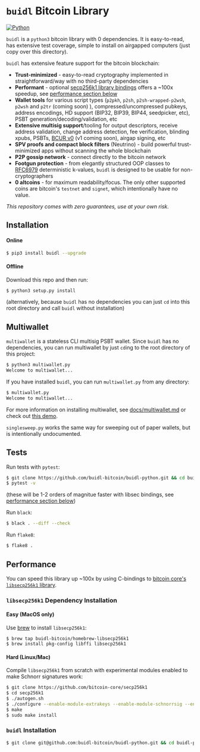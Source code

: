 # `buidl` Bitcoin Library

[![Python](https://github.com/buidl-bitcoin/buidl-python/actions/workflows/python.yml/badge.svg)](https://github.com/buidl-bitcoin/buidl-python/actions/workflows/python.yml)

`buidl` is a `python3` bitcoin library with 0 dependencies.
It is easy-to-read, has extensive test coverage, simple to install on airgapped computers (just copy over this directory).

`buidl` has extensive feature support for the bitcoin blockchain:
* **Trust-minimized** - easy-to-read cryptography implemented in straightforward/way with no third-party dependencies
* **Performant** - optional [secp256k1 library bindings](https://github.com/bitcoin-core/secp256k1) offers a ~100x speedup, see [performance section below](#performance)
* **Wallet tools** for various script types (`p2pkh`, `p2sh`, `p2sh-wrapped-p2wsh`, `p2wsh` and `p2tr` (coming soon) ), compressed/uncompressed pubkeys, address encodings, HD support (BIP32, BIP39, BIP44, seedpicker, etc), PSBT generation/decoding/validation, etc
* **Extensive multisig support**/tooling for output descriptors, receive address validation, change address detection, fee verification, blinding xpubs, PSBTs, [BCUR v0](https://github.com/BlockchainCommons/Research/blob/master/papers/bcr-2020-005-ur.md) (v1 coming soon), airgap signing, etc
* **SPV proofs and compact block filters** (Neutrino) - build powerful trust-minimized apps without scanning the whole blockchain
* **P2P gossip network** - connect directly to the bitcoin network
* **Footgun protection** - from elegantly structured OOP classes to [RFC6979](https://datatracker.ietf.org/doc/html/rfc6979) deterministic k-values, `buidl` is designed to be usable for non-cryptographers
* **0 altcoins** - for maximum readability/focus. The only other supported coins are bitcoin's `testnet` and `signet`, which intentionally have no value.

*This repository comes with zero guarantees, use at your own risk.*

## Installation

#### Online
```bash
$ pip3 install buidl --upgrade
```

#### Offline
Download this repo and then run:
```bash
$ python3 setup.py install
```
(alternatively, because `buidl` has no dependencies you can just `cd` into this root directory and call `buidl` without installation)

## Multiwallet
`multiwallet` is a stateless CLI multisig PSBT wallet.
Since `buidl` has no dependencies, you can run multiwallet by just `cd`ing to the root directory of this project:

```bash
$ python3 multiwallet.py
Welcome to multiwallet...
```

If you have installed `buidl`, you can run `multiwallet.py` from any directory:
```bash
$ multiwallet.py
Welcome to multiwallet...
```

For more information on installing multiwallet, see [docs/multiwallet.md](https://github.com/buidl-bitcoin/buidl-python/blob/main/docs/multiwallet.md) or check out [this demo](https://twitter.com/mflaxman/status/1321503036724989952).

`singlesweep.py` works the same way for sweeping out of paper wallets, but is intentionally undocumented.

## Tests

Run tests with `pytest`:
```bash
$ git clone https://github.com/buidl-bitcoin/buidl-python.git && cd buidl-python
$ pytest -v
```
(these will be 1-2 orders of magnitue faster with libsec bindings, see [performance section below](#performance))

Run `black`:
```bash
$ black . --diff --check
```

Run `flake8`:
```bash
$ flake8 .
```

## Performance

You can speed this library up ~100x by using C-bindings to [bitcoin core's `libsecp256k1` library](https://github.com/bitcoin-core/secp256k1).

### `libsecp256k1` Dependency Installation


#### Easy (MacOS only)
Use [brew](https://brew.sh/) to install `libsecp256k1`:
```
$ brew tap buidl-bitcoin/homebrew-libsecp256k1
$ brew install pkg-config libffi libsecp256k1
```

#### Hard (Linux/Mac)
Compile `libsecp256k1` from scratch with experimental modules enabled to make Schnorr signatures work:
```bash
$ git clone https://github.com/bitcoin-core/secp256k1
$ cd secp256k1
$ ./autogen.sh
$ ./configure --enable-module-extrakeys --enable-module-schnorrsig --enable-experimental
$ make
$ sudo make install
```

### `buidl` Installation

```bash
$ git clone git@github.com:buidl-bitcoin/buidl-python.git && cd buidl-python && python3 -m pip install -r requirements-libsec.txt && python3 -m pip install --editable . && cd buidl && python3 libsec_build.py && cd .. && python3 -c "from buidl import *; print('success') if is_libsec_enabled() else print('LIBSEC INSTALL FAIL')"

```
